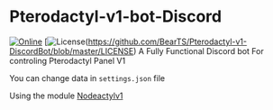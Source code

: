 # Pterodactyl-v1-bot-Discord
[![Online](https://img.shields.io/discord/744871453060759682?color=%237289DA&label=Support&logo=discord&logoColor=white)](https://support.tamako.tech/)
[![License](https://img.shields.io/github/license/BearTS/Pterodactyl-v1-DiscordBot?color=pink&label=License)(https://github.com/BearTS/Pterodactyl-v1-DiscordBot/blob/master/LICENSE)
 A Fully Functional Discord bot For controling Pterodactyl Panel V1

 You can change data in `settings.json` file

Using the module [Nodeactylv1](https://github.com/bearts/nodeactylv1)
